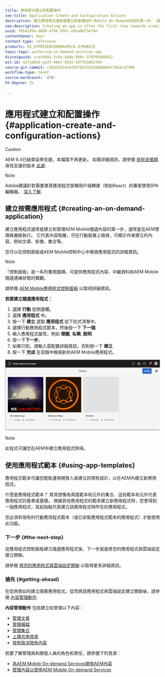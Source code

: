 ```yaml
---
title: 應用程式建立和配置操作
seo-title: Application Create and Configuration Actions
description: 建立應用程式通常是建立和管理AEM Mobile On-Demand內容的第一步。 請詳閱本頁以了解更多。
seo-description: Creating an app is often the first step towards creating and managing AEM Mobile On-Demand content. Follow this page to learn more.
uuid: f6b41d9a-d896-479e-9f6c-e91a88f3e74d
contentOwner: User
content-type: reference
products: SG_EXPERIENCEMANAGER/6.4/MOBILE
topic-tags: authoring-on-demand-services-app
discoiquuid: ccafd49a-5c8a-44eb-9b0c-37070560bb52
exl-id: 42fa3026-ea37-40e7-8932-147fb3db2784
source-git-commit: c5b816d74c6f02f85476d16868844f39b4c47996
workflow-type: tm+mt
source-wordcount: '478'
ht-degree: 2%

---
```


# 應用程式建立和配置操作{#application-create-and-configuration-actions}

>[!CAUTION]
>
>AEM 6.4已結束延伸支援，本檔案不再更新。 如需詳細資訊，請參閱 [技術支援期](https://helpx.adobe.com//tw/support/programs/eol-matrix.html). 尋找支援的版本 [此處](https://experienceleague.adobe.com/docs/).

>[!NOTE]
>
>Adobe建議針對需要單頁應用程式架構用戶端轉譯（例如React）的專案使用SPA編輯器。 [深入了解](/help/sites-developing/spa-overview.md).

## 建立按需應用程式 {#creating-an-on-demand-application}

建立應用程式通常是建立和管理AEM Mobile隨選內容的第一步，通常是在AEM管理員層級執行。 它代表內容殼層，可在行動裝置上檢視，可顯示作者建立的內容，例如文章、影像、集合等。

您可以在控制面板或AEM Mobile控制中心中檢視應用程式的詳細資訊。

>[!NOTE]
>
>「控制面板」是一系列實用圖磚，可提供應用程式內容、中繼資料和AEM Mobile隨選連線狀態的概觀。
>
>請參閱 [AEM Mobile應用程式控制面板](/help/mobile/mobile-apps-ondemand-application-dashboard.md) 以取得詳細資訊。

**若要建立隨選應用程式：**

1. 選擇 **行動** 從側邊欄。
1. 選擇 **應用程式** 中。
1. 按一下 **建立** 選取 **應用程式** 從下拉式清單中。
1. 選擇行動應用程式範本，然後按一下 **下一個**.
1. 輸入應用程式屬性，例如 **標題**, **名稱**, **說明**.
1. 按一下&#x200B;**下一步**。
1. 如果已知，請輸入雲配置詳細資訊，否則按一下 **建立**.
1. 按一下 **完成** 在目錄中檢視新的AEM Mobile應用程式。

![chlimage_1](assets/chlimage_1.gif)

>[!NOTE]
>
>此程式可讓您在AEM中建立應用程式例項。

## 使用應用程式範本 {#using-app-templates}

應用程式範本可讓您輕鬆運用開發人員建立的現有設計，以在AEM內建立新應用程式。

什麼是應用程式範本？ 將其想像為頁面範本和元件的集合，這些範本和元件代表應用程式的基準或基礎。
根據其他應用程式的範本建立新應用程式時，您會得到一個應用程式，其起始點代表建立該應用程式時所在的應用程式。

您必須有現有的行動應用程式範本（或已安裝應用程式範本的應用程式）才能使用此功能。

### 下一步 {#the-next-step}

從應用程式控制面板建立隨選應用程式後，下一步就是將您的應用程式與雲端設定建立關聯。

請參閱 [將您的應用程式與雲端設定關聯](/help/mobile/mobile-on-demand-associating-an-on-demand-app-to-cloud-configuration.md) 以取得更多詳細資訊。

### 搶先 {#getting-ahead}

在您熟悉如何建立隨需應用程式，從而將該應用程式與雲端設定建立關聯後，請參閱 [內容管理動作](/help/mobile/mobile-apps-ondemand-manage-content-ondemand.md).

**內容管理動作** 包括建立和管理以下內容：

* [管理文章](/help/mobile/mobile-on-demand-managing-articles.md)
* [管理橫幅](/help/mobile/mobile-on-demand-managing-banners.md)
* [管理集合](/help/mobile/mobile-on-demand-managing-collections.md)
* [上傳共用資源](/help/mobile/mobile-on-demand-shared-resources.md)
* [發佈取消發佈內容](/help/mobile/mobile-on-demand-publishing-unpublishing.md)

若要了解管理員和開發人員的角色和責任，請參閱下列資源：

* [為AEM Mobile On-demand Services開發AEM內容](/help/mobile/aem-mobile-on-demand.md)
* [管理內容以使用AEM Mobile On-demand Services](/help/mobile/aem-mobile.md)
